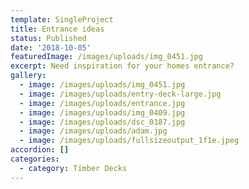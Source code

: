 ```yaml
---
template: SingleProject
title: Entrance ideas
status: Published
date: '2018-10-05'
featuredImage: /images/uploads/img_0451.jpg
excerpt: Need inspiration for your homes entrance?
gallery:
  - image: /images/uploads/img_0451.jpg
  - image: /images/uploads/entry-deck-large.jpg
  - image: /images/uploads/entrance.jpg
  - image: /images/uploads/img_0409.jpg
  - image: /images/uploads/dsc_0187.jpg
  - image: /images/uploads/adam.jpg
  - image: /images/uploads/fullsizeoutput_1f1e.jpeg
accordion: []
categories:
  - category: Timber Decks
---
```


